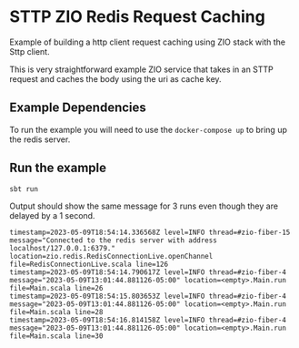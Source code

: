 # STTP ZIO Redis Request Caching

Example of building a http client request caching using ZIO stack with the Sttp client.

This is very straightforward example ZIO service that takes in an STTP request and caches the body using the uri as cache key.

## Example Dependencies
To run the example you will need to use the `docker-compose up` to bring up the redis server.


## Run the example
```
sbt run
```

Output should show the same message for 3 runs even though they are delayed by a 1 second.
```
timestamp=2023-05-09T18:54:14.336568Z level=INFO thread=#zio-fiber-15 message="Connected to the redis server with address localhost/127.0.0.1:6379." location=zio.redis.RedisConnectionLive.openChannel file=RedisConnectionLive.scala line=126
timestamp=2023-05-09T18:54:14.790617Z level=INFO thread=#zio-fiber-4 message="2023-05-09T13:01:44.881126-05:00" location=<empty>.Main.run file=Main.scala line=26
timestamp=2023-05-09T18:54:15.803653Z level=INFO thread=#zio-fiber-4 message="2023-05-09T13:01:44.881126-05:00" location=<empty>.Main.run file=Main.scala line=28
timestamp=2023-05-09T18:54:16.814158Z level=INFO thread=#zio-fiber-4 message="2023-05-09T13:01:44.881126-05:00" location=<empty>.Main.run file=Main.scala line=30
```
